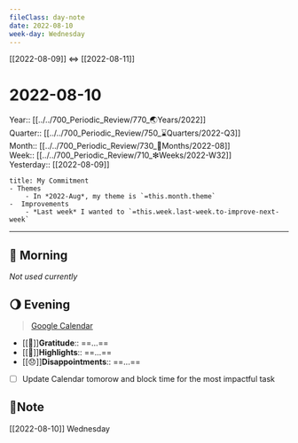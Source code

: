 ```yaml
---
fileClass: day-note  
date: 2022-08-10
week-day: Wednesday
---
```


[[2022-08-09]]  <=> [[2022-08-11]]  

# 2022-08-10

Year:: [[../../700_Periodic_Review/770_🌏Years/2022]]  
Quarter:: [[../../700_Periodic_Review/750_⌛Quarters/2022-Q3]]  
Month:: [[../../700_Periodic_Review/730_📅Months/2022-08]]  
Week:: [[../../700_Periodic_Review/710_❇Weeks/2022-W32]]  
Yesterday:: [[2022-08-09]]  

```ad-info
title: My Commitment
- Themes
	- In *2022-Aug*, my theme is `=this.month.theme`  
-  Improvements  
	- *Last week* I wanted to `=this.week.last-week.to-improve-next-week`  
```

---
## 🌅 Morning
*Not used currently* 

## 🌖 Evening
> [Google Calendar](https://calendar.google.com/calendar/u/0/r)
- [[💖]]**Gratitude**::  ==...==  
- [[🔆]]**Highlights**::  ==...==  
- [[😞]]**Disappointments**::  ==...==  
- [ ] Update Calendar tomorow and block time for the most impactful task

## 📝Note
[[2022-08-10]]  Wednesday
  